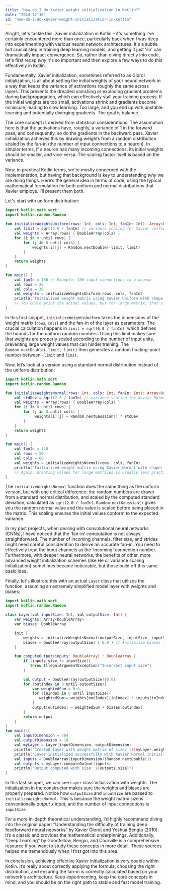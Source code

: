```yaml
---
title: "How do I do Xavier weight initialization in Kotlin?"
date: "2024-12-16"
id: "how-do-i-do-xavier-weight-initialization-in-kotlin"
---
```


Alright, let's tackle this. Xavier initialization in Kotlin – it's something I've certainly encountered more than once, particularly back when I was deep into experimenting with various neural network architectures. It's a subtle but crucial step in training deep learning models, and getting it just 'so' can dramatically impact convergence. So, rather than diving directly into code, let's first recap *why* it's so important and then explore a few ways to do this effectively in Kotlin.

Fundamentally, Xavier initialization, sometimes referred to as Glorot initialization, is all about setting the initial weights of your neural network in a way that keeps the variance of activations roughly the same across layers. This prevents the dreaded vanishing or exploding gradient problems during backpropagation, which can effectively stall your training process. If the initial weights are too small, activations shrink and gradients become miniscule, leading to slow learning. Too large, and you end up with unstable learning and potentially diverging gradients. The goal is balance.

The core concept is derived from statistical considerations. The assumption here is that the activations have, roughly, a variance of 1 in the forward pass, and consequently, so do the gradients in the backward pass. Xavier initialization achieves this by drawing weights from a random distribution scaled by the fan-in (the number of input connections to a neuron). In simpler terms, if a neuron has many incoming connections, its initial weights should be smaller, and vice-versa. The scaling factor itself is based on the variance.

Now, in practical Kotlin terms, we're mostly concerned with the implementation, but having that background is key to understanding *why* we are doing things. Here’s the general idea in terms of code, using the typical mathematical formulation for both uniform and normal distributions that Xavier employs. I’ll present them both.

Let's start with uniform distribution:
```kotlin
import kotlin.math.sqrt
import kotlin.random.Random

fun initializeWeightsUniform(rows: Int, cols: Int, fanIn: Int): Array<DoubleArray> {
    val limit = sqrt(6.0 / fanIn) // variance scaling for Xavier uniform
    val weights = Array(rows) { DoubleArray(cols) }
    for (i in 0 until rows) {
        for (j in 0 until cols) {
            weights[i][j] = Random.nextDouble(-limit, limit)
        }
    }
    return weights
}

fun main() {
    val fanIn = 100 // Example: 100 input connections to a neuron
    val rows = 20
    val cols = 30
    val weights = initializeWeightsUniform(rows, cols, fanIn)
    println("Initialized weight matrix using Xavier Uniform with shape: (${weights.size}, ${weights[0].size})")
    // You could print the actual values, but for large matrix, that's less useful
}

```

In this first snippet, `initializeWeightsUniform` takes the dimensions of the weight matrix (`rows`, `cols`) and the fan-in of the layer as parameters. The crucial calculation happens in `limit = sqrt(6.0 / fanIn)`, which defines the bounds for the uniform random numbers. Using this limit makes sure that weights are properly scaled according to the number of input units, preventing large weight values that can hinder training. The `Random.nextDouble(-limit, limit)` then generates a random floating-point number between `-limit` and `limit`.

Now, let’s look at a version using a standard normal distribution instead of the uniform distribution:

```kotlin
import kotlin.math.sqrt
import kotlin.random.Random

fun initializeWeightsNormal(rows: Int, cols: Int, fanIn: Int): Array<DoubleArray> {
    val stdDev = sqrt(2.0 / fanIn) // variance scaling for Xavier Normal
    val weights = Array(rows) { DoubleArray(cols) }
    for (i in 0 until rows) {
        for (j in 0 until cols) {
             weights[i][j] = Random.nextGaussian() * stdDev
        }
    }
    return weights
}

fun main() {
    val fanIn = 128
    val rows = 50
    val cols = 60
    val weights = initializeWeightsNormal(rows, cols, fanIn)
    println("Initialized weight matrix using Xavier Normal with shape: (${weights.size}, ${weights[0].size})")
    // Again, printing values for large matrices is usually less practical.
}
```

The `initializeWeightsNormal` function does the same thing as the uniform version, but with one critical difference: the random numbers are drawn from a standard normal distribution, and scaled by the computed standard deviation, calculated as  `sqrt(2.0 / fanIn)`. `Random.nextGaussian()` gives you the random normal value and this value is scaled before being placed in the matrix. This scaling ensures the initial values conform to the expected variance.

In my past projects, when dealing with convolutional neural networks (CNNs), I have noticed that the ‘fan-in’ computation is not always straightforward. The number of incoming channels, filter size, and strides might need careful consideration to derive an accurate fan-in. You need to effectively treat the input channels as the ‘incoming’ connection number. Furthermore, with deeper neural networks, the benefits of other, more advanced weight initialization schemes (like He or variance scaling initialization) sometimes became noticeable, but those build off this same basic idea.

Finally, let's illustrate this with an actual `Layer` class that utilizes the function, assuming an extremely simplified model layer with weights and biases:

```kotlin
import kotlin.math.sqrt
import kotlin.random.Random

class Layer(val inputSize: Int, val outputSize: Int) {
    var weights: Array<DoubleArray>
    var biases: DoubleArray

    init {
        weights = initializeWeightsNormal(outputSize, inputSize, inputSize) // outputSize x inputSize matrix
        biases = DoubleArray(outputSize) { 0.0 } // Initialize biases to zero.
    }

    fun computeOutput(inputs: DoubleArray) : DoubleArray {
        if (inputs.size != inputSize){
           throw IllegalArgumentException("Incorrect input size")
        }

        val output = DoubleArray(outputSize){0.0}
        for (outIndex in 0 until outputSize){
            var weightedSum = 0.0
            for (inIndex in 0 until inputSize){
               weightedSum+= weights[outIndex][inIndex] * inputs[inIndex]
            }
            output[outIndex] = weightedSum + biases[outIndex]
        }
        return output
    }
}
fun main(){
    val inputDimension = 784
    val outputDimension = 10
    val myLayer = Layer(inputDimension, outputDimension)
    println("Created layer with weight matrix of size: (${myLayer.weights.size}, ${myLayer.weights[0].size})")
    println("Layer initialized successfully with Xavier Normal initialization.")
    val inputs = DoubleArray(inputDimension){Random.nextDouble()}
    val outputs = myLayer.computeOutput(inputs)
    println("Output computed with size: ${outputs.size}")
}
```

In this last snippet, we can see `Layer` class initialization with weights. The initialization in the constructor makes sure the weights and biases are properly prepared. Notice how `outputSize` and `inputSize` are passed to `initializeWeightsNormal`. This is because the weight matrix size is conventionally *output x input*, and the number of input connections is `inputSize`.

For a more in-depth theoretical understanding, I'd highly recommend diving into the original paper: “Understanding the difficulty of training deep feedforward neural networks” by Xavier Glorot and Yoshua Bengio (2010). It’s a classic and provides the mathematical underpinnings. Additionally, "Deep Learning" by Goodfellow, Bengio, and Courville is a comprehensive resource if you want to study these concepts in more detail. These sources helped me tremendously when I first got into this area.

In conclusion, achieving effective Xavier initialization is very doable within Kotlin. It’s really about correctly applying the formula, choosing the right distribution, and ensuring the fan-in is correctly calculated based on your network's architecture. Keep experimenting, keep the core concepts in mind, and you should be on the right path to stable and fast model training.
